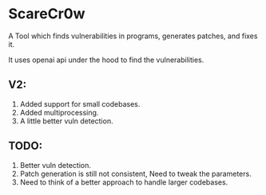 # ScareCr0w

A Tool which finds vulnerabilities in programs, generates patches, and fixes it.

It uses openai api under the hood to find the vulnerabilities.


## V2:
1. Added support for small codebases.
2. Added multiprocessing.
3. A little better vuln detection.

## TODO:

1. Better vuln detection.
2. Patch generation is still not consistent, Need to tweak the parameters.
3. Need to think of a better approach to handle larger codebases. 